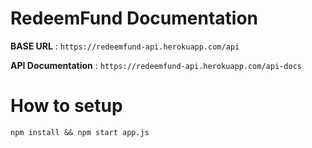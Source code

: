 
# RedeemFund Documentation


**BASE URL** : `https://redeemfund-api.herokuapp.com/api`

**API Documentation** : `https://redeemfund-api.herokuapp.com/api-docs`

# How to setup

`npm install && npm start app.js`